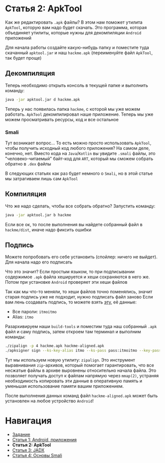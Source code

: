# Статья 2: ApkTool

Как же редактировать `.apk` файлы? В этом нам поможет утилита `ApkTool`, которую вам надо будет скачать. Это программа, которая объединяет утилиты, которые нужны для декомпиляции `Android` приложений

Для начала работы создайте какую-нибудь папку и поместите туда скачанный `apktool.jar` и наш `hackme.apk` (переименуйте файл `ApkTool`, так будет проще)

## Декомпиляция

Теперь необходимо открыть консоль в текущей папке и выполнить команду:
```bash
java -jar apktool.jar d hackme.apk
```

Теперь у нас появилась папка `hackme`, с которой мы уже можем работать. `ApkTool` декомпилировал наше приложение. Теперь мы уже можем просматривать ресурсы, код и все остальное

### Smali

Тут возникает вопрос... То есть можно просто использовать `ApkTool`, чтобы получить исходный код любого приложения?
На самом деле, конечно, нет. Вместо кода на `Java`/`Kotlin` вы увидите `.smali` файлы, это "человеко-читаемый" байт-код для `ART`, который мы сможем собрать обратно в `.dex` файлы

В следующих статьях как раз будет немного о `Smali`, но в этой статье мы затрагиваем лишь сам `ApkTool`

## Компиляция

Что же надо сделать, чтобы все собрать обратно? Запустить команду:
```bash
java -jar apktool.jar b hackme
```

Если все ок, то после выполнения вы найдете собранный файл в `hackme/dist`, иначе надо фиксить ошибки

## Подпись

Можете попробовать его себе установить (спойлер: ничего не выйдет). Для начала надо его подписать

Что это значит?
Если простым языком, то при подписывании содержимое `.apk` файла хешируется и хеши сохраняются в него же. Потом при установке `Android` проверяет эти хеши файлов

Так как мы что-то меняли, то хеши файлов точно поменялись, значит старая подпись уже не подходит, нужно подписать файл заново
Если вам лень создавать подпись, то можете взять [эту](../assets/key.jks), её данные:
- Все пароли: `itmoitmo`
- Alias: `itmo`

Разархивируем наши `build-tools` и поместим туда наш собранный `.apk` файл и саму подпись, затем откроем там терминал и выполним команды:
```bash
./zipalign -p 4 hackme.apk hackme-aligned.apk
./apksigner sign --ks-key-alias itmo --ks-pass pass:itmoitmo --key-pass pass:itmoitmo --ks key.jks hackme-aligned.apk
```

Тут мы используем новую утилиту: `zipalign`. Это инструмент выравнивания `zip`-архивов, который помогает гарантировать, что все несжатые файлы в архиве выровнены относительно начала файла. Это позволяет получать доступ к файлам напрямую через `mmap(2)`, устраняя необходимость копировать эти данные в оперативную память и уменьшая использование памяти вашим приложением.

После выполнения данных команд файл `hackme-aligned.apk` может быть установлен на любое устройство `Android`!

# Навигация

- [Задание](../README.md)
- [Статья 1: Android, приложения](./APPS.md)
- **Статья 2: ApkTool**
- [Статья 3: JADX](./JADX.md)
- [Статья 4: Основы Smali](./SMALI-BASIC.md)